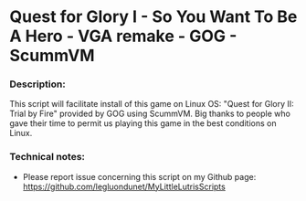# Quest for Glory I - So You Want To Be A Hero - VGA remake - GOG - ScummVM

### Description:
This script will facilitate install of this game on Linux OS:
"Quest for Glory II: Trial by Fire" provided by GOG using ScummVM.
Big thanks to people who gave their time to permit us playing this game in the best conditions on Linux.

### Technical notes:
- Please report issue concerning this script on my Github page:
https://github.com/legluondunet/MyLittleLutrisScripts

